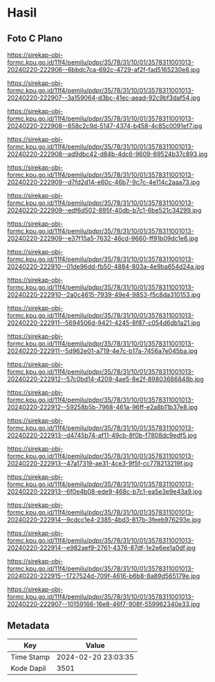 # Hasil

## Foto C Plano

https://sirekap-obj-formc.kpu.go.id/11f4/pemilu/pdpr/35/78/31/10/01/3578311001013-20240220-222906--6bbdc7ca-692c-4729-af2f-fad5165230e8.jpg

https://sirekap-obj-formc.kpu.go.id/11f4/pemilu/pdpr/35/78/31/10/01/3578311001013-20240220-222907--3a159064-d3bc-41ec-aead-92c9bf3daf54.jpg

https://sirekap-obj-formc.kpu.go.id/11f4/pemilu/pdpr/35/78/31/10/01/3578311001013-20240220-222908--858c2c9d-5147-4374-b458-4c85c0091ef7.jpg

https://sirekap-obj-formc.kpu.go.id/11f4/pemilu/pdpr/35/78/31/10/01/3578311001013-20240220-222908--ad9dbc42-d84b-4dc6-9609-69524b37c893.jpg

https://sirekap-obj-formc.kpu.go.id/11f4/pemilu/pdpr/35/78/31/10/01/3578311001013-20240220-222909--d7fd2d14-e60c-46b7-9c7c-4e114c2aaa73.jpg

https://sirekap-obj-formc.kpu.go.id/11f4/pemilu/pdpr/35/78/31/10/01/3578311001013-20240220-222909--edf6d502-895f-40db-b7c1-6be521c34299.jpg

https://sirekap-obj-formc.kpu.go.id/11f4/pemilu/pdpr/35/78/31/10/01/3578311001013-20240220-222909--e37f15a5-7632-46cd-9660-ff91b09dc1e6.jpg

https://sirekap-obj-formc.kpu.go.id/11f4/pemilu/pdpr/35/78/31/10/01/3578311001013-20240220-222910--01de96dd-fb50-4884-803a-4e9ba654d24a.jpg

https://sirekap-obj-formc.kpu.go.id/11f4/pemilu/pdpr/35/78/31/10/01/3578311001013-20240220-222910--2a0c4615-7939-49e4-9853-f5c8da310153.jpg

https://sirekap-obj-formc.kpu.go.id/11f4/pemilu/pdpr/35/78/31/10/01/3578311001013-20240220-222911--5694506d-9421-4245-8f87-c054d6db1a21.jpg

https://sirekap-obj-formc.kpu.go.id/11f4/pemilu/pdpr/35/78/31/10/01/3578311001013-20240220-222911--5d962e01-a719-4e7c-b17a-7456a7e045ba.jpg

https://sirekap-obj-formc.kpu.go.id/11f4/pemilu/pdpr/35/78/31/10/01/3578311001013-20240220-222912--57c0bd14-4209-4ae5-8e2f-89803686848b.jpg

https://sirekap-obj-formc.kpu.go.id/11f4/pemilu/pdpr/35/78/31/10/01/3578311001013-20240220-222912--59258b5b-7968-461a-96ff-e2a8b11b37e8.jpg

https://sirekap-obj-formc.kpu.go.id/11f4/pemilu/pdpr/35/78/31/10/01/3578311001013-20240220-222913--d4745b74-af11-49cb-8f0b-f7808dc9edf5.jpg

https://sirekap-obj-formc.kpu.go.id/11f4/pemilu/pdpr/35/78/31/10/01/3578311001013-20240220-222913--47a17319-ae31-4ce3-9f5f-cc778213219f.jpg

https://sirekap-obj-formc.kpu.go.id/11f4/pemilu/pdpr/35/78/31/10/01/3578311001013-20240220-222913--6f0e4b08-ede9-468c-b7c1-ea5e3e9e43a9.jpg

https://sirekap-obj-formc.kpu.go.id/11f4/pemilu/pdpr/35/78/31/10/01/3578311001013-20240220-222914--9cdcc1e4-2385-4bd3-817b-3feeb976293e.jpg

https://sirekap-obj-formc.kpu.go.id/11f4/pemilu/pdpr/35/78/31/10/01/3578311001013-20240220-222914--e982aef9-2761-4376-87df-1e2e6ee1a0df.jpg

https://sirekap-obj-formc.kpu.go.id/11f4/pemilu/pdpr/35/78/31/10/01/3578311001013-20240220-222915--1727524d-709f-4616-b6b8-8a89d565179e.jpg

https://sirekap-obj-formc.kpu.go.id/11f4/pemilu/pdpr/35/78/31/10/01/3578311001013-20240220-222907--10159166-16e8-46f7-908f-559962340e33.jpg


## Metadata

| Key        | Value               |
| ---------- | ------------------- |
| Time Stamp | 2024-02-20 23:03:35 |
| Kode Dapil | 3501                |



